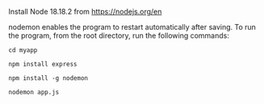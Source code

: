 Install Node 18.18.2 from https://nodejs.org/en

nodemon enables the program to restart automatically after saving.
To run the program, from the root directory, run the following commands:

`cd myapp`

`npm install express`

`npm install -g nodemon`

`nodemon app.js`
